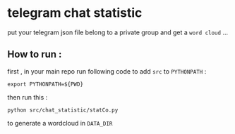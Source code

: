 # telegram chat statistic
put your telegram json file belong to a private group and get a  `word cloud` ...

## How to run :
first , in your main repo  run following code to add `src` to  `PYTHONPATH` :
```
export PYTHONPATH=${PWD}
```

then run this :
```
python src/chat_statistic/statCo.py
```

to generate a wordcloud in `DATA_DIR`